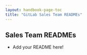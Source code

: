 ```yaml
---
layout: handbook-page-toc
title: "GitLab Sales Team READMEs"
---
```


## Sales Team READMEs

- Add your README here!
